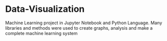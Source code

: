 # Data-Visualization

Machine Learning project in Jupyter Notebook and Python Language. Many libraries and methods were used to create graphs, analysis and make a complete machine learning system
